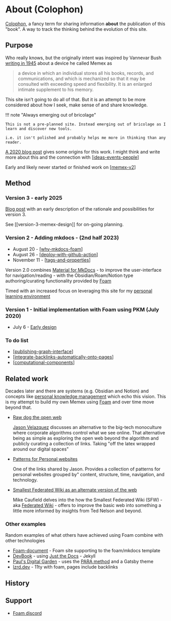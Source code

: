 # About (Colophon)

[Colophon](https://en.wikipedia.org/wiki/Colophon_(publishing)), a fancy term for sharing information **about** the publication of this "book". A way to track the thinking behind the evolution of this site.

## Purpose

Who really knows, but the originally intent was inspired by Vannevar Bush [writing in 1945](https://en.wikipedia.org/wiki/As_We_May_Think) about a device he called Memex as

> a device in which an individual stores all his books, records, and communications, and which is mechanized so that it may be consulted with exceeding speed and flexibility. It is an enlarged intimate supplement to his memory.

This site isn't going to do all of that. But it is an attempt to be more considered about how I seek, make sense of and share knowledge.

!!! note "Always emerging out of bricolage"

    This is not a pre-planned site. Instead emerging out of bricolage as I learn and discover new tools.

    i.e. it isn't polished and probably helps me more in thinking than any reader. 


[A 2020 blog post](https://djon.es/blog/2020/07/06/designing-a-personal-memex-with-foam/) gives some origins for this work. I might think and write more about this and the connection with [[ideas-events-people]]

Early and likely never started or finished work on [[memex-v2]]

## Method

### Version 3 - early 2025

[Blog post](https://djon.es/blog/2025/01/12/what-now/) with an early description of the rationale and possibilities for version 3.

See [[version-3-memex-design]] for on-going planning.

### Version 2 - Adding mkdocs - (2nd half 2023)

- August 20 - [[why-mkdocs-foam]]
- August 26 - [[deploy-with-github-action]]
- November 11 - [[tags-and-properties]] 

Version 2.0 combines [Material for MkDocs](https://squidfunk.github.io/mkdocs-material/) - to improve the user-interface for navigation/reading - with the Obsidian/Roam/Notion type authoring/curating functionality provided by [Foam](https://foambubble.github.io/foam/) 
    
Timed with an increased focus on leveraging this site for my [personal learning environment](https://www.downes.ca/cgi-bin/page.cgi?post=71058)

### Version 1 - Initial implementation with Foam using PKM (July 2020)

- July 6 - [Early design](https://djon.es/blog/2020/07/06/designing-a-personal-memex-with-foam/)



### To do list

- [[publishing-graph-interface]]
- [[integrate-backlinks-automatically-onto-pages]] 
- [[computational-components]]

## Related work

Decades later and there are systems (e.g. Obsidian and Notion) and concepts like [personal knowledge management](https://en.wikipedia.org/wiki/Personal_knowledge_management) which echo this vision. This is my attempt to build my own Memex using [Foam](https://foambubble.github.io/) and over time move beyond that.

- [Raw dog the open web](https://www.fromjason.xyz/p/notebook/raw-dog-the-open-web/)
    
    [Jason Velazquez](https://buymeacoffee.com/fromjason) discusses an alternative to the big-tech monoculture where corporate algorithms control what we see online. That alternative being as simple as exploring the open web beyond the algorithm and publicly curating a collection of links. Taking "off the latex wrapped around our digital spaces"
- [Patterns for Personal websites](http://www.rdrop.com/~half/Creations/Writings/Web.patterns/index.html)

    One of the links shared by Jason. Provides a collection of patterns for personal websites grouped by" content, structure, time, navigation, and technology.

- [Smallest Federated Wiki as an alternate version of the web](https://hapgood.us/2014/06/04/smallest-federated-wiki-as-an-alternate-vision-of-the-web/)

    Mike Caufield delves into the how the Smallest Federated Wiki (SFW) - aka [Federated Wiki](https://en.wikipedia.org/wiki/Federated_Wiki) - offers to improve the basic web into something a little more informed by insights from Ted Nelson and beyond.

### Other examples

Random examples of what others have achieved using Foam combine with other technologies

- [Foam-document](https://jackiexiao.github.io/foam/) - Foam site supporting to the foam/mkdocs template
- [DevBook](https://devbook.baum.software/) - using [Just the Docs](https://github.com/pmarsceill/just-the-docs) - Jekyll
- [Paul's Digital Garden](https://garden.paulderaaij.nl/) - uses the [PARA method](https://fortelabs.com/blog/para/) and a Gatsby theme
- [lzrd.dev](https://lzrd.dev/) - 11ty with foam, pages include backlinks

## History


## Support

- [Foam discord](https://discord.com/channels/729975036148056075/729976283613626408)

[//begin]: # "Autogenerated link references for markdown compatibility"
[ideas-events-people]: <../sense/quote collection/ideas-events-people> "Great Minds Discuss Ideas; Average Minds Discuss Events; Small Minds Discuss People"
[memex-v2]: memex-v2 "Thinking about 'memex v2'"
[why-mkdocs-foam]: why-mkdocs-foam "Why combine mkdocs with Foam"
[deploy-with-github-action]: deploy-with-github-action "Deploy with github action"
[tags-and-properties]: tags-and-properties "Tags and properties"
[publishing-graph-interface]: publishing-graph-interface "Publishing graph interface"
[integrate-backlinks-automatically-onto-pages]: integrate-backlinks-automatically-onto-pages "Integrate backlinks automatically onto pages"
[computational-components]: computational-components "Computational components"
[//end]: # "Autogenerated link references"